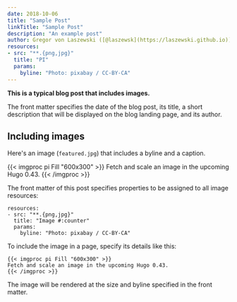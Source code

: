 ```yaml
---
date: 2018-10-06
title: "Sample Post"
linkTitle: "Sample Post"
description: "An example post"
author: Gregor von Laszewski ([@laszewsk](https://laszewski.github.io))
resources:
- src: "**.{png,jpg}"
  title: "PI"
  params:
    byline: "Photo: pixabay / CC-BY-CA"
---
```


**This is a typical blog post that includes images.**

The front matter specifies the date of the blog post, its title, a short description that will be displayed on the blog landing page, and its author.

## Including images

Here's an image (`featured.jpg`) that includes a byline and a caption.

{{< imgproc pi Fill "600x300" >}}
Fetch and scale an image in the upcoming Hugo 0.43.
{{< /imgproc >}}

The front matter of this post specifies properties to be assigned to all image resources:

```
resources:
- src: "**.{png,jpg}"
  title: "Image #:counter"
  params:
    byline: "Photo: pixabay / CC-BY-CA"
```

To include the image in a page, specify its details like this:

```
{{< imgproc pi Fill "600x300" >}}
Fetch and scale an image in the upcoming Hugo 0.43.
{{< /imgproc >}}
```

The image will be rendered at the size and byline specified in the front matter.


